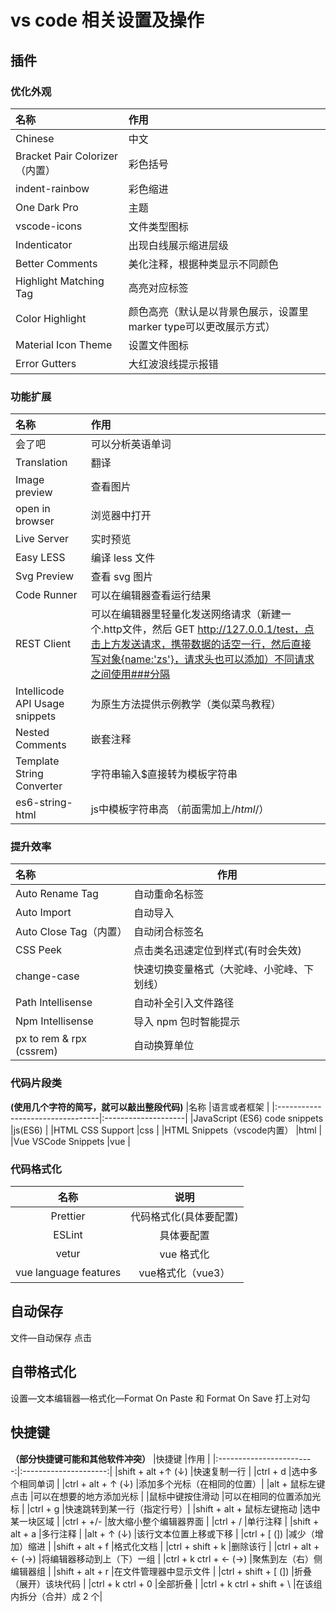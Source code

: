 # vs code 相关设置及操作

## 插件

### 优化外观
| 名称                  | 作用                              |
| :-----------------------| :----------------------------- |
| Chinese                 | 中文                           |
| Bracket Pair Colorizer（内置） | 彩色括号                           |
| indent-rainbow                 | 彩色缩进                             |
| One Dark Pro                   | 主题                                 |
| vscode-icons                   | 文件类型图标                         |
| Indenticator                   | 出现白线展示缩进层级               |
| Better Comments                | 美化注释，根据种类显示不同颜色      |
| Highlight Matching Tag         | 高亮对应标签                     |
| Color Highlight                | 颜色高亮（默认是以背景色展示，设置里marker type可以更改展示方式） |
| Material Icon Theme            | 设置文件图标                |
| Error Gutters                  | 大红波浪线提示报错              |

### 功能扩展
|名称					|作用					|
|:-------------------|:--------------------|
|会了吧 			   |可以分析英语单词		|
|Translation 		 |翻译  				  |
|Image preview 		 |查看图片				 |
|open in browser 	 |浏览器中打开			|
|Live Server		 | 实时预览				 |
|Easy LESS 			 |编译 less 文件		 |
|Svg Preview 		 |查看 svg 图片          |
|Code Runner 		 |可以在编辑器查看运行结果  |
|REST Client |可以在编辑器里轻量化发送网络请求（新建一个.http文件，然后 GET http://127.0.0.1/test，点击上方发送请求，携带数据的话空一行，然后直接写对象{name:'zs'}，请求头也可以添加）不同请求之间使用###分隔 |
|Intellicode API Usage snippets|为原生方法提供示例教学（类似菜鸟教程）|
| Nested Comments   |嵌套注释    |
| Template String Converter  | 字符串输入$直接转为模板字符串|
| es6-string-html | js中模板字符串高 （前面需加上/*html*/） |


### 提升效率

|名称						 |作用								|
|:------------------------|------------------------------------|
|Auto Rename Tag 		  |自动重命名标签		  				  |
|Auto Import	 		  | 自动导入							|
|Auto Close Tag（内置）  		  |自动闭合标签名		  				  |
|CSS Peek 		 		  |点击类名迅速定位到样式(有时会失效)		|
|change-case 	 		  |快速切换变量格式（大驼峰、小驼峰、下划线）|
|Path Intellisense 		  |自动补全引入文件路径					|
|Npm Intellisense  		  |导入 npm 包时智能提示				 |
|px to rem & rpx (cssrem) |自动换算单位						   |

### 代码片段类
**(使用几个字符的简写，就可以敲出整段代码)**
|名称								  |语言或者框架			|
|:---------------------------------|:--------------------|
|JavaScript (ES6) code snippets    |js(ES6)				 |
|HTML CSS Support 				   |css					 |
|HTML Snippets（vscode内置） 					   |html				 |
|Vue VSCode Snippets               |vue  				 |

### 代码格式化
|名称		 |说明			   |
|:-------:|:-----------------:|
|Prettier |代码格式化(具体要配置)|
|ESLint   |具体要配置		   |
|vetur    |vue 格式化			|
|vue language features |vue格式化（vue3）	|


## 自动保存

 文件—自动保存 点击

## 自带格式化

 设置—文本编辑器—格式化—Format On Paste 和 Format On Save 打上对勾

## 快捷键
**（部分快捷键可能和其他软件冲突）**
|快捷键					 |作用					|
|:------------------------:|:---------------------:|
|shift + alt +↑ (↓) 	   |快速复制一行			   |
|ctrl + d 				   |选中多个相同单词		  |
|ctrl + alt + ↑ (↓) 	   |添加多个光标（在相同的位置）|
|alt + 鼠标左键点击 		   |可以在想要的地方添加光标    |
|鼠标中键按住滑动 			  |可以在相同的位置添加光标   |
|ctrl + g 				   |快速跳转到某一行（指定行号）|
|shift + alt + 鼠标左键拖动  |选中某一块区域			   |
|ctrl + +/- 			   |放大缩小整个编辑器界面		|
|ctrl + / 				   |单行注释			     |
|shift + alt + a 		   |多行注释			     |
|alt + ↑ (↓) 			   |该行文本位置上移或下移	    |
|ctrl + [ (]) 			   |减少（增加）缩进	      |
|shift + alt + f 		   |格式化文档				|
|ctrl + shift + k 		   |删除该行				|
|ctrl + alt + ← (→) 	   |将编辑器移动到上（下）一组 |
|ctrl + k ctrl + ← (→)     |聚焦到左（右）侧编辑器组   |
|shift + alt + r 		   |在文件管理器中显示文件	    |
|ctrl + shift + [ (]) 	   |折叠（展开）该块代码		|
|ctrl + k ctrl + 0 		   |全部折叠				|
|ctrl + k ctrl + shift + \ |在该组内拆分（合并）成 2 个|